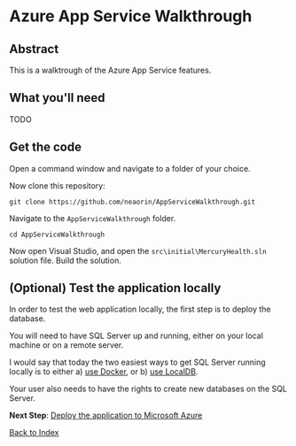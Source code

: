 # Azure App Service Walkthrough

## Abstract

This is a walktrough of the Azure App Service features.

## What you'll need

TODO

## Get the code

Open a command window and navigate to a folder of your choice.

Now clone this repository:

```
git clone https://github.com/neaorin/AppServiceWalkthrough.git
```

Navigate to the `AppServiceWalkthrough` folder.

```
cd AppServiceWalkthrough
```

Now open Visual Studio, and open the `src\initial\MercuryHealth.sln` solution file. Build the solution.

## (Optional) Test the application locally

In order to test the web application locally, the first step is to deploy the database.

You will need to have SQL Server up and running, either on your local machine or on a remote server. 

I would say that today the two easiest ways to get SQL Server running locally is to either 
a) [use Docker](https://docs.microsoft.com/en-us/sql/linux/sql-server-linux-setup-docker), or 
b) [use LocalDB](https://docs.microsoft.com/en-us/sql/database-engine/configure-windows/sql-server-2016-express-localdb).

Your user also needs to have the rights to create new databases on the SQL Server.


**Next Step**: [Deploy the application to Microsoft Azure](DeployToAzure.md)

[Back to Index](Readme.md)
